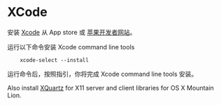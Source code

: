 # XCode

安装 [Xcode](https://developer.apple.com/xcode/) 从 App store 或 [苹果开发者网站](https://developer.apple.com/)。

运行以下命令安装 Xcode command line tools

        xcode-select --install

运行命令后，按照指引，你将完成 Xcode command line tools 安装。

Also install [XQuartz](http://xquartz.macosforge.org/landing/) for X11 server and client libraries for OS X Mountain Lion.
